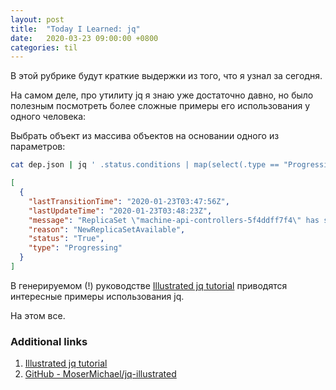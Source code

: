 ```yaml
---
layout: post
title:  "Today I Learned: jq"
date:   2020-03-23 09:00:00 +0800
categories: til
---
```


В этой рубрике будут краткие выдержки из того, что я узнал за сегодня.

На самом деле, про утилиту jq я знаю уже достаточно давно, но было полезным посмотреть более сложные примеры его использования у одного человека:

Выбрать объект из массива объектов на основании одного из параметров:
```sh
cat dep.json | jq ' .status.conditions | map(select(.type == "Progressing")) '
```

```json
[
  {
    "lastTransitionTime": "2020-01-23T03:47:56Z",
    "lastUpdateTime": "2020-01-23T03:48:23Z",
    "message": "ReplicaSet \"machine-api-controllers-5f4ddff7f4\" has successfully progressed.",
    "reason": "NewReplicaSetAvailable",
    "status": "True",
    "type": "Progressing"
  }
]
```

В генерируемом (!) руководстве [Illustrated jq tutorial](https://mosermichael.github.io/jq-illustrated/dir/content.html) приводятся интересные примеры использования jq.

На этом все.

### Additional links

1. [Illustrated jq tutorial](https://mosermichael.github.io/jq-illustrated/dir/content.html)
2. [GitHub - MoserMichael/jq-illustrated](https://en.wikipedia.org/wiki/Bullet_Journal)
